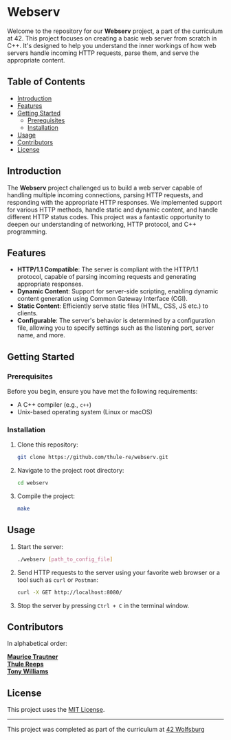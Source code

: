 # Webserv

Welcome to the repository for our **Webserv** project, a part of the curriculum at 42.
This project focuses on creating a basic web server from scratch in C++. 
It's designed to help you understand the inner workings of how web servers handle incoming HTTP requests, 
parse them, and serve the appropriate content.

## Table of Contents

- [Introduction](#introduction)
- [Features](#features)
- [Getting Started](#getting-started)
    - [Prerequisites](#prerequisites)
    - [Installation](#installation)
- [Usage](#usage)
- [Contributors](#contributors)
- [License](#license)

## Introduction

The **Webserv** project challenged us to build a web server capable of handling multiple incoming connections, 
parsing HTTP requests, and responding with the appropriate HTTP responses. 
We implemented support for various HTTP methods, handle static and dynamic content, 
and handle different HTTP status codes. 
This project was a fantastic opportunity to deepen our understanding of networking, 
HTTP protocol, and C++ programming.

## Features

- **HTTP/1.1 Compatible**: The server is compliant with the HTTP/1.1 protocol, capable of parsing incoming requests and generating appropriate responses.
- **Dynamic Content**: Support for server-side scripting, enabling dynamic content generation using Common Gateway Interface (CGI).
- **Static Content**: Efficiently serve static files (HTML, CSS, JS etc.) to clients.
- **Configurable**: The server's behavior is determined by a configuration file, allowing you to specify settings such as the listening port, server name, and more.

## Getting Started

### Prerequisites

Before you begin, ensure you have met the following requirements:

- A C++ compiler (e.g., `c++`)
- Unix-based operating system (Linux or macOS)

### Installation

1. Clone this repository:

   ```bash
   git clone https://github.com/thule-re/webserv.git
   ```
2. Navigate to the project root directory:

   ```bash
   cd webserv
   ```

3. Compile the project:

   ```bash
   make
   ```
   
## Usage

1. Start the server:

   ```bash
   ./webserv [path_to_config_file]
   ```
   
2. Send HTTP requests to the server using your favorite web browser or a tool such as `curl` or `Postman`:

   ```bash
   curl -X GET http://localhost:8080/
   ```
   
3. Stop the server by pressing `Ctrl + C` in the terminal window.

## Contributors

In alphabetical order:

[**Maurice Trautner**](https://github.com/Mowriez)  
[**Thule Reeps**](https://github.com/thule-re)  
[**Tony Williams**](https://github.com/tonywilliamspiano)  

## License

This project uses the [MIT License](LICENSE).

---
This project was completed as part of the curriculum at [42 Wolfsburg](https://www.42wolfsburg.de/)

